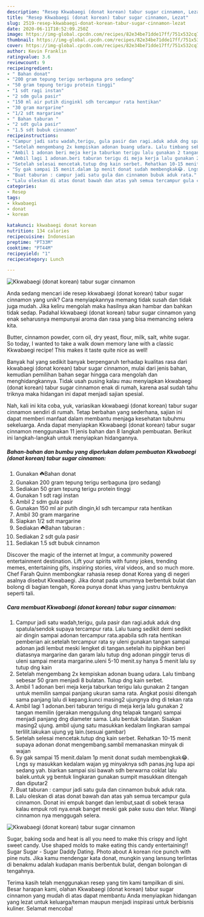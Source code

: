 ```yaml
---
description: "Resep Kkwabaegi (donat korean) tabur sugar cinnamon, Lezat"
title: "Resep Kkwabaegi (donat korean) tabur sugar cinnamon, Lezat"
slug: 2519-resep-kkwabaegi-donat-korean-tabur-sugar-cinnamon-lezat
date: 2020-06-11T10:52:09.250Z
image: https://img-global.cpcdn.com/recipes/82e34be71dde17ff/751x532cq70/kkwabaegi-donat-korean-tabur-sugar-cinnamon-foto-resep-utama.jpg
thumbnail: https://img-global.cpcdn.com/recipes/82e34be71dde17ff/751x532cq70/kkwabaegi-donat-korean-tabur-sugar-cinnamon-foto-resep-utama.jpg
cover: https://img-global.cpcdn.com/recipes/82e34be71dde17ff/751x532cq70/kkwabaegi-donat-korean-tabur-sugar-cinnamon-foto-resep-utama.jpg
author: Kevin Franklin
ratingvalue: 3.6
reviewcount: 9
recipeingredient:
- " Bahan donat"
- "200 gram tepung terigu serbaguna pro sedang"
- "50 gram tepung terigu protein tinggi"
- "1 sdt ragi instan"
- "2 sdm gula pasir"
- "150 ml air putih dinginkl sdh tercampur rata hentikan"
- "30 gram margarine"
- "1/2 sdt margarine"
- " Bahan taburan "
- "2 sdt gula pasir"
- "1.5 sdt bubuk cinnamon"
recipeinstructions:
- "Campur jadi satu wadah,terigu, gula pasir dan ragi.aduk aduk dng spatula/sendok supaya tercampur rata. Lalu tuang sedikit demi sedikit air dingin sampai adonan tercampur rata.apabila sdh rata hentikan pemberian air.setelah tercampur rata sy uleni gunakan tangan sampai adonan jadi lembut meski lengket di tangan.setelah itu pipihkan beri diatasnya margarine dan garam lalu tutup dng adonan pinggir terus di uleni sampai merata margarine.uleni 5-10 menit.sy hanya 5 menit lalu sy tutup dng kain"
- "Setelah mengembang 2x kempiskan adonan buang udara. Lalu timbang sebesar 50 gram menjadi 8 bulatan. Tutup dng kain serbet."
- "Ambil 1 adonan beri meja kerja taburkan terigu lalu gunakan 2 tangan untuk memilin sampai panjang ukuran sama rata. Angkat posisi ditengah sama panjang lalu di kepang.kunci masing2 ujungnya dng di tekan rata"
- "Ambil lagi 1 adonan.beri taburan terigu di meja kerja lalu gunakan 2 tangan memilin (gerakan menggulung dng telapak tangan) sampai menjadi panjang dng diameter sama. Lalu bentuk bulatan. Sisakan masing2 ujung. ambil ujung satu masukkan kedalam lingkaran sampai terlilit.lakukan ujung yg lain.(sesuai gambar)"
- "Setelah selesai mencetak.tutup dng kain serbet. Rehatkan 10-15 menit supaya adonan donat mengembang.sambil memanaskan minyak di wajan"
- "Sy gak sampai 15 menit.dalam 1p menit donat sudah membengkak😂. Lngs sy masukkan kedalam wajan yg minyaknya sdh panas.jng lupa api sedang yah. biarkan sampai sisi bawah sdh berwarna coklat lalu balek.untuk yg bentuk lingkaran gunakan sumpit masukkan ditengah dan diputar2"
- "Buat taburan : campur jadi satu gula dan cinnamon bubuk aduk rata."
- "Lalu oleskan di atas donat bawah dan atas yah semua tercampur gula cinnamon. Donat ini empuk banget dan lembut,saat di sobek terasa kalau empuk roti nya.enak banget meski gak pake susu dan telur. Wangi cinnamon nya menggugah selera."
categories:
- Resep
tags:
- kkwabaegi
- donat
- korean

katakunci: kkwabaegi donat korean 
nutrition: 134 calories
recipecuisine: Indonesian
preptime: "PT33M"
cooktime: "PT44M"
recipeyield: "1"
recipecategory: Lunch

---
```



![Kkwabaegi (donat korean) tabur sugar cinnamon](https://img-global.cpcdn.com/recipes/82e34be71dde17ff/751x532cq70/kkwabaegi-donat-korean-tabur-sugar-cinnamon-foto-resep-utama.jpg)

Anda sedang mencari ide resep kkwabaegi (donat korean) tabur sugar cinnamon yang unik? Cara menyiapkannya memang tidak susah dan tidak juga mudah. Jika keliru mengolah maka hasilnya akan hambar dan bahkan tidak sedap. Padahal kkwabaegi (donat korean) tabur sugar cinnamon yang enak seharusnya mempunyai aroma dan rasa yang bisa memancing selera kita.

Butter, cinnamon powder, corn oil, dry yeast, flour, milk, salt, white sugar. So today, I wanted to take a walk down memory lane with a classic Kkwabaegi recipe! This makes it taste quite nice as well!

Banyak hal yang sedikit banyak berpengaruh terhadap kualitas rasa dari kkwabaegi (donat korean) tabur sugar cinnamon, mulai dari jenis bahan, kemudian pemilihan bahan segar hingga cara mengolah dan menghidangkannya. Tidak usah pusing kalau mau menyiapkan kkwabaegi (donat korean) tabur sugar cinnamon enak di rumah, karena asal sudah tahu triknya maka hidangan ini dapat menjadi sajian spesial.


Nah, kali ini kita coba, yuk, variasikan kkwabaegi (donat korean) tabur sugar cinnamon sendiri di rumah. Tetap berbahan yang sederhana, sajian ini dapat memberi manfaat dalam membantu menjaga kesehatan tubuhmu sekeluarga. Anda dapat menyiapkan Kkwabaegi (donat korean) tabur sugar cinnamon menggunakan 11 jenis bahan dan 8 langkah pembuatan. Berikut ini langkah-langkah untuk menyiapkan hidangannya.

<!--inarticleads1-->

##### Bahan-bahan dan bumbu yang diperlukan dalam pembuatan Kkwabaegi (donat korean) tabur sugar cinnamon:

1. Gunakan  ☘️Bahan donat
1. Gunakan 200 gram tepung terigu serbaguna (pro sedang)
1. Sediakan 50 gram tepung terigu protein tinggi
1. Gunakan 1 sdt ragi instan
1. Ambil 2 sdm gula pasir
1. Gunakan 150 ml air putih dingin,kl sdh tercampur rata hentikan
1. Ambil 30 gram margarine
1. Siapkan 1/2 sdt margarine
1. Sediakan  ☘️Bahan taburan :
1. Sediakan 2 sdt gula pasir
1. Sediakan 1.5 sdt bubuk cinnamon


Discover the magic of the internet at Imgur, a community powered entertainment destination. Lift your spirits with funny jokes, trending memes, entertaining gifs, inspiring stories, viral videos, and so much more. Chef Farah Quinn membongkar rahasia resep donat Korea yang di negeri asalnya disebut Kkwabaegi. Jika donat pada umumnya berbentuk bulat dan bolong di bagian tengah, Korea punya donat khas yang justru bentuknya seperti tali. 

<!--inarticleads2-->

##### Cara membuat Kkwabaegi (donat korean) tabur sugar cinnamon:

1. Campur jadi satu wadah,terigu, gula pasir dan ragi.aduk aduk dng spatula/sendok supaya tercampur rata. Lalu tuang sedikit demi sedikit air dingin sampai adonan tercampur rata.apabila sdh rata hentikan pemberian air.setelah tercampur rata sy uleni gunakan tangan sampai adonan jadi lembut meski lengket di tangan.setelah itu pipihkan beri diatasnya margarine dan garam lalu tutup dng adonan pinggir terus di uleni sampai merata margarine.uleni 5-10 menit.sy hanya 5 menit lalu sy tutup dng kain
1. Setelah mengembang 2x kempiskan adonan buang udara. Lalu timbang sebesar 50 gram menjadi 8 bulatan. Tutup dng kain serbet.
1. Ambil 1 adonan beri meja kerja taburkan terigu lalu gunakan 2 tangan untuk memilin sampai panjang ukuran sama rata. Angkat posisi ditengah sama panjang lalu di kepang.kunci masing2 ujungnya dng di tekan rata
1. Ambil lagi 1 adonan.beri taburan terigu di meja kerja lalu gunakan 2 tangan memilin (gerakan menggulung dng telapak tangan) sampai menjadi panjang dng diameter sama. Lalu bentuk bulatan. Sisakan masing2 ujung. ambil ujung satu masukkan kedalam lingkaran sampai terlilit.lakukan ujung yg lain.(sesuai gambar)
1. Setelah selesai mencetak.tutup dng kain serbet. Rehatkan 10-15 menit supaya adonan donat mengembang.sambil memanaskan minyak di wajan
1. Sy gak sampai 15 menit.dalam 1p menit donat sudah membengkak😂. Lngs sy masukkan kedalam wajan yg minyaknya sdh panas.jng lupa api sedang yah. biarkan sampai sisi bawah sdh berwarna coklat lalu balek.untuk yg bentuk lingkaran gunakan sumpit masukkan ditengah dan diputar2
1. Buat taburan : campur jadi satu gula dan cinnamon bubuk aduk rata.
1. Lalu oleskan di atas donat bawah dan atas yah semua tercampur gula cinnamon. Donat ini empuk banget dan lembut,saat di sobek terasa kalau empuk roti nya.enak banget meski gak pake susu dan telur. Wangi cinnamon nya menggugah selera.
<img src="//assets-global.cpcdn.com/assets/icons/button_play-2c75c40dde080a61004c1f40b05d8f140eaff45d7e9e6481dc71c63d2e7c4909.png" alt="Kkwabaegi (donat korean) tabur sugar cinnamon">

Sugar, baking soda and heat is all you need to make this crispy and light sweet candy. Use shaped molds to make eating this candy entertaining!! Sugar Sugar - Sugar Daddy Dating. Photo about A korean rice punch with pine nuts. Jika kamu mendengar kata donat, mungkin yang lansung terlintas di benakmu adalah kudapan manis berbentuk bulat, dengan bolongan di tengahnya. 

Terima kasih telah menggunakan resep yang tim kami tampilkan di sini. Besar harapan kami, olahan Kkwabaegi (donat korean) tabur sugar cinnamon yang mudah di atas dapat membantu Anda menyiapkan hidangan yang lezat untuk keluarga/teman maupun menjadi inspirasi untuk berbisnis kuliner. Selamat mencoba!
